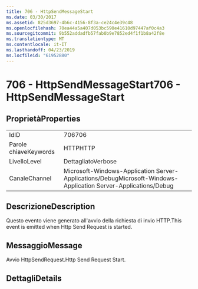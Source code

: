 ```yaml
---
title: 706 - HttpSendMessageStart
ms.date: 03/30/2017
ms.assetid: 825d3697-4b6c-4156-8f3a-ce24c4e39c48
ms.openlocfilehash: 70ea44a5a407d053bc590e41610d97447af0c4a3
ms.sourcegitcommit: 9b552addadfb57fab0b9e7852ed4f1f1b8a42f8e
ms.translationtype: MT
ms.contentlocale: it-IT
ms.lasthandoff: 04/23/2019
ms.locfileid: "61952880"
---
```

# <a name="706---httpsendmessagestart"></a><span data-ttu-id="374b3-102">706 - HttpSendMessageStart</span><span class="sxs-lookup"><span data-stu-id="374b3-102">706 - HttpSendMessageStart</span></span>
## <a name="properties"></a><span data-ttu-id="374b3-103">Proprietà</span><span class="sxs-lookup"><span data-stu-id="374b3-103">Properties</span></span>  
  
|||  
|-|-|  
|<span data-ttu-id="374b3-104">Id</span><span class="sxs-lookup"><span data-stu-id="374b3-104">ID</span></span>|<span data-ttu-id="374b3-105">706</span><span class="sxs-lookup"><span data-stu-id="374b3-105">706</span></span>|  
|<span data-ttu-id="374b3-106">Parole chiave</span><span class="sxs-lookup"><span data-stu-id="374b3-106">Keywords</span></span>|<span data-ttu-id="374b3-107">HTTP</span><span class="sxs-lookup"><span data-stu-id="374b3-107">HTTP</span></span>|  
|<span data-ttu-id="374b3-108">Livello</span><span class="sxs-lookup"><span data-stu-id="374b3-108">Level</span></span>|<span data-ttu-id="374b3-109">Dettagliato</span><span class="sxs-lookup"><span data-stu-id="374b3-109">Verbose</span></span>|  
|<span data-ttu-id="374b3-110">Canale</span><span class="sxs-lookup"><span data-stu-id="374b3-110">Channel</span></span>|<span data-ttu-id="374b3-111">Microsoft-Windows-Application Server-Applications/Debug</span><span class="sxs-lookup"><span data-stu-id="374b3-111">Microsoft-Windows-Application Server-Applications/Debug</span></span>|  
  
## <a name="description"></a><span data-ttu-id="374b3-112">Descrizione</span><span class="sxs-lookup"><span data-stu-id="374b3-112">Description</span></span>  
 <span data-ttu-id="374b3-113">Questo evento viene generato all'avvio della richiesta di invio HTTP.</span><span class="sxs-lookup"><span data-stu-id="374b3-113">This event is emitted when Http Send Request is started.</span></span>  
  
## <a name="message"></a><span data-ttu-id="374b3-114">Messaggio</span><span class="sxs-lookup"><span data-stu-id="374b3-114">Message</span></span>  
 <span data-ttu-id="374b3-115">Avvio HttpSendRequest.</span><span class="sxs-lookup"><span data-stu-id="374b3-115">Http Send Request Start.</span></span>  
  
## <a name="details"></a><span data-ttu-id="374b3-116">Dettagli</span><span class="sxs-lookup"><span data-stu-id="374b3-116">Details</span></span>
